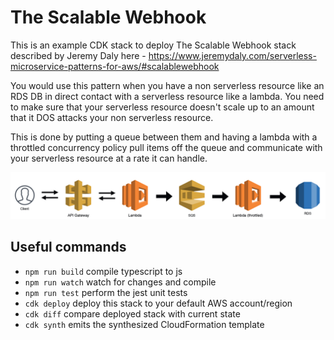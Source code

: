 # The Scalable Webhook

This is an example CDK stack to deploy The Scalable Webhook stack described by Jeremy Daly here - https://www.jeremydaly.com/serverless-microservice-patterns-for-aws/#scalablewebhook

You would use this pattern when you have a non serverless resource like an RDS DB in direct contact with a serverless resource like a lambda. You need to make
sure that your serverless resource doesn&apos;t scale up to an amount that it DOS attacks your non serverless resource.

This is done by putting a queue between them and having a lambda with a throttled concurrency policy pull items off the queue and communicate with your 
serverless resource at a rate it can handle.

![Architecture](https://raw.githubusercontent.com/cdk-patterns/serverless/master/the-scalable-webhook/img/arch.png)

## Useful commands

 * `npm run build`   compile typescript to js
 * `npm run watch`   watch for changes and compile
 * `npm run test`    perform the jest unit tests
 * `cdk deploy`      deploy this stack to your default AWS account/region
 * `cdk diff`        compare deployed stack with current state
 * `cdk synth`       emits the synthesized CloudFormation template

